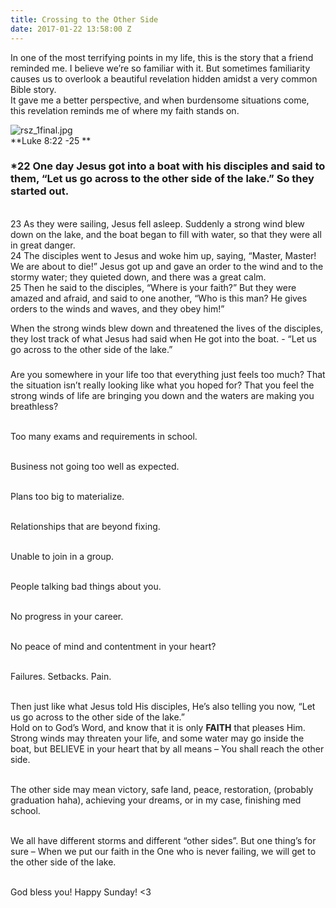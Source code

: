 ```yaml
---
title: Crossing to the Other Side
date: 2017-01-22 13:58:00 Z
---
```


In one of the most terrifying points in my life, this is the story that a friend reminded me. I believe we’re so familiar with it. But sometimes familiarity causes us to overlook a beautiful revelation hidden amidst a very common Bible story.
\
It gave me a better perspective, and when burdensome situations come, this revelation reminds me of where my faith stands on.

![rsz_1final.jpg](/uploads/rsz_1final.jpg)\
\*\*Luke 8:22 -25 \*\*

### \*22 One day Jesus got into a boat with his disciples and said to them, “Let us go across to the other side of the lake.” So they started out.

\
23 As they were sailing, Jesus fell asleep. Suddenly a strong wind blew down on the lake, and the boat began to fill with water, so that they were all in great danger.
\
24 The disciples went to Jesus and woke him up, saying, “Master, Master! We are about to die!”
Jesus got up and gave an order to the wind and to the stormy water; they quieted down, and there was a great calm.
\
25 Then he said to the disciples, “Where is your faith?” But they were amazed and afraid, and said to one another, “Who is this man? He gives orders to the winds and waves, and they obey him!”

When the strong winds blew down and threatened the lives of the disciples, they lost track of what Jesus had said when He got into the boat. - “Let us go across to the other side of the lake.”

### 

Are you somewhere in your life too that everything just feels too much? That the situation isn’t really looking like what you hoped for? That you feel the strong winds of life are bringing you down and the waters are making you breathless?

\
Too many exams and requirements in school.

\
Business not going too well as expected.

\
Plans too big to materialize.

\
Relationships that are beyond fixing.

\
Unable to join in a group.

\
People talking bad things about you.

\
No progress in your career.

\
No peace of mind and contentment in your heart?

\
Failures. Setbacks. Pain.

\
Then just like what Jesus told His disciples, He’s also telling you now, “Let us go across to the other side of the lake.”
\
Hold on to God’s Word, and know that it is only **FAITH** that pleases Him.
\
Strong winds may threaten your life, and some water may go inside the boat, but BELIEVE in your heart that by all means – You shall reach the other side.

\
The other side may mean victory, safe land, peace, restoration, (probably graduation haha), achieving your dreams, or in my case, finishing med school.

\
We all have different storms and different “other sides”. But one thing’s for sure – When we put our faith in the One who is never failing, we will get to the other side of the lake.

\
God bless you! Happy Sunday! <3